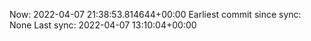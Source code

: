 Now: 2022-04-07 21:38:53.814644+00:00 Earliest commit since sync: None Last sync: 2022-04-07 13:10:04+00:00
